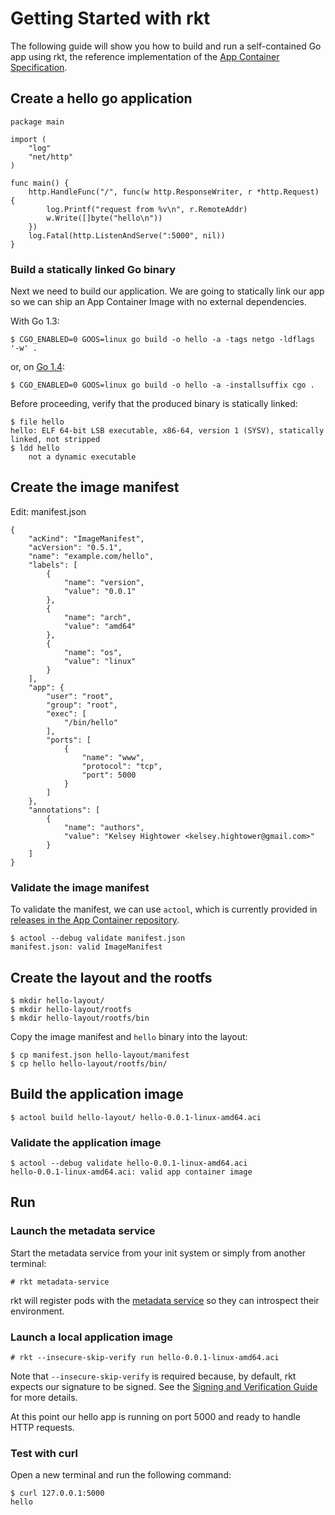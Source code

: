 # Getting Started with rkt

The following guide will show you how to build and run a self-contained Go app using
rkt, the reference implementation of the [App Container Specification](https://github.com/appc/spec).

## Create a hello go application

```
package main

import (
	"log"
	"net/http"
)

func main() {
	http.HandleFunc("/", func(w http.ResponseWriter, r *http.Request) {
		log.Printf("request from %v\n", r.RemoteAddr)
		w.Write([]byte("hello\n"))
	})
	log.Fatal(http.ListenAndServe(":5000", nil))
}
```

### Build a statically linked Go binary

Next we need to build our application. We are going to statically link our app
so we can ship an App Container Image with no external dependencies.

With Go 1.3:

```
$ CGO_ENABLED=0 GOOS=linux go build -o hello -a -tags netgo -ldflags '-w' .
```

or, on [Go 1.4](https://github.com/golang/go/issues/9344#issuecomment-69944514):

```
$ CGO_ENABLED=0 GOOS=linux go build -o hello -a -installsuffix cgo .
```

Before proceeding, verify that the produced binary is statically linked:

```
$ file hello
hello: ELF 64-bit LSB executable, x86-64, version 1 (SYSV), statically linked, not stripped
$ ldd hello
	not a dynamic executable
```

## Create the image manifest

Edit: manifest.json

```
{
    "acKind": "ImageManifest",
    "acVersion": "0.5.1",
    "name": "example.com/hello",
    "labels": [
        {
            "name": "version",
            "value": "0.0.1"
        },
        {
            "name": "arch",
            "value": "amd64"
        },
        {
            "name": "os",
            "value": "linux"
        }
    ],
    "app": {
        "user": "root",
        "group": "root",
        "exec": [
            "/bin/hello"
        ],
        "ports": [
            {
                "name": "www",
                "protocol": "tcp",
                "port": 5000
            }
        ]
    },
    "annotations": [
        {
            "name": "authors",
            "value": "Kelsey Hightower <kelsey.hightower@gmail.com>"
        }
    ]
}
```

### Validate the image manifest

To validate the manifest, we can use `actool`, which is currently provided in [releases in the App Container repository](https://github.com/appc/spec/releases).

```
$ actool --debug validate manifest.json
manifest.json: valid ImageManifest
```

## Create the layout and the rootfs

```
$ mkdir hello-layout/
$ mkdir hello-layout/rootfs
$ mkdir hello-layout/rootfs/bin
```

Copy the image manifest and `hello` binary into the layout:

```
$ cp manifest.json hello-layout/manifest
$ cp hello hello-layout/rootfs/bin/
```

## Build the application image

```
$ actool build hello-layout/ hello-0.0.1-linux-amd64.aci
```

### Validate the application image

```
$ actool --debug validate hello-0.0.1-linux-amd64.aci
hello-0.0.1-linux-amd64.aci: valid app container image
```

## Run

### Launch the metadata service

Start the metadata service from your init system or simply from another terminal:

```
# rkt metadata-service
```

rkt will register pods with the [metadata service](https://github.com/coreos/rkt/blob/master/Documentation/subcommands/metadata-service.md) so they can introspect their environment.

### Launch a local application image

```
# rkt --insecure-skip-verify run hello-0.0.1-linux-amd64.aci
```

Note that `--insecure-skip-verify` is required because, by default, rkt expects our signature to be signed. See the [Signing and Verification Guide](https://github.com/coreos/rkt/blob/master/Documentation/signing-and-verification-guide.md) for more details.

At this point our hello app is running on port 5000 and ready to handle HTTP
requests.

### Test with curl

Open a new terminal and run the following command:

```
$ curl 127.0.0.1:5000
hello
```
